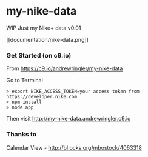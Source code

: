 my-nike-data
============

WIP Just my Nike+ data v0.01

[[documentation/nike-data.png]]


### Get Started (on c9.io)
From https://c9.io/andrewringler/my-nike-data

Go to Terminal

    > export NIKE_ACCESS_TOKEN=your access token from https://developer.nike.com
    > npm install
    > node app
    
Then visit http://my-nike-data.andrewringler.c9.io

### Thanks to
Calendar View - http://bl.ocks.org/mbostock/4063318